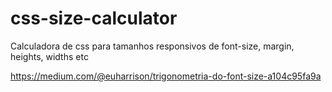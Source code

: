 # css-size-calculator
Calculadora de css para tamanhos responsivos de font-size, margin, heights, widths etc

https://medium.com/@euharrison/trigonometria-do-font-size-a104c95fa9a
